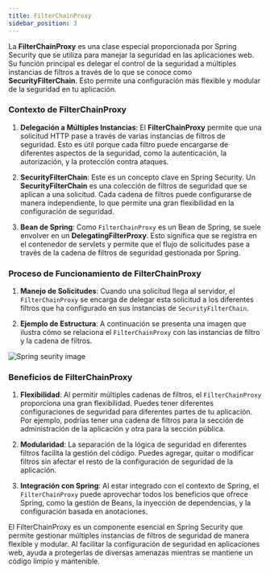 ```yaml
---
title: FilterChainProxy
sidebar_position: 3
---
```



La **FilterChainProxy** es una clase especial proporcionada por Spring Security que se utiliza para manejar la seguridad en las aplicaciones web. Su función principal es delegar el control de la seguridad a múltiples instancias de filtros a través de lo que se conoce como **SecurityFilterChain**. Esto permite una configuración más flexible y modular de la seguridad en tu aplicación.

<Card>

### Contexto de FilterChainProxy

1. **Delegación a Múltiples Instancias**: El **FilterChainProxy** permite que una solicitud HTTP pase a través de varias instancias de filtros de seguridad. Esto es útil porque cada filtro puede encargarse de diferentes aspectos de la seguridad, como la autenticación, la autorización, y la protección contra ataques.

2. **SecurityFilterChain**: Este es un concepto clave en Spring Security. Un **SecurityFilterChain** es una colección de filtros de seguridad que se aplican a una solicitud. Cada cadena de filtros puede configurarse de manera independiente, lo que permite una gran flexibilidad en la configuración de seguridad.

3. **Bean de Spring**: Como `FilterChainProxy` es un Bean de Spring, se suele envolver en un **DelegatingFilterProxy**. Esto significa que se registra en el contenedor de servlets y permite que el flujo de solicitudes pase a través de la cadena de filtros de seguridad gestionada por Spring.

</Card>

<Card>

### Proceso de Funcionamiento de FilterChainProxy

1. **Manejo de Solicitudes**: Cuando una solicitud llega al servidor, el `FilterChainProxy` se encarga de delegar esta solicitud a los diferentes filtros que ha configurado en sus instancias de `SecurityFilterChain`.

2. **Ejemplo de Estructura**: A continuación se presenta una imagen que ilustra cómo se relaciona el `FilterChainProxy` con las instancias de filtro y la cadena de filtros.

<Card color='dark' header='Figura 3. FilterChainProxy' textAlign='center'>

![Spring seurity image](https://docs.spring.io/spring-security/reference/_images/servlet/architecture/filterchainproxy.png)

</Card>

</Card>

<Card>

### Beneficios de FilterChainProxy

1. **Flexibilidad**: Al permitir múltiples cadenas de filtros, el `FilterChainProxy` proporciona una gran flexibilidad. Puedes tener diferentes configuraciones de seguridad para diferentes partes de tu aplicación. Por ejemplo, podrías tener una cadena de filtros para la sección de administración de la aplicación y otra para la sección pública.

2. **Modularidad**: La separación de la lógica de seguridad en diferentes filtros facilita la gestión del código. Puedes agregar, quitar o modificar filtros sin afectar el resto de la configuración de seguridad de la aplicación.

3. **Integración con Spring**: Al estar integrado con el contexto de Spring, el `FilterChainProxy` puede aprovechar todos los beneficios que ofrece Spring, como la gestión de Beans, la inyección de dependencias, y la configuración basada en anotaciones.


</Card>

<Card>
    
El FilterChainProxy es un componente esencial en Spring Security que permite gestionar múltiples instancias de filtros de seguridad de manera flexible y modular. Al facilitar la configuración de seguridad en aplicaciones web, ayuda a protegerlas de diversas amenazas mientras se mantiene un código limpio y mantenible. 

</Card>